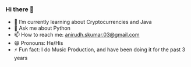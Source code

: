 ### Hi there 👋

<!-- - 🔭 I’m currently working on A Schedule Generator as part of my School Project -->
- 🌱 I’m currently learning about Cryptocurrencies and Java
- 💬 Ask me about Python
- 📫 How to reach me: anirudh.skumar.03@gmail.com
- 😄 Pronouns: He/His
- ⚡ Fun fact: I do Music Production, and have been doing it for the past 3 years
<!-- <div align = "center">
  <img src = "https://github-readme-stats.vercel.app/api?username=Anirudh-S-Kumar&show_icons=true&theme=tokyonight&line_height=27">
</div> -->
<!-- <div align = "center">
  <img align="center" src= "https://github.com/Anirudh-S-Kumar/Anirudh-S-Kumar/blob/main/Anirudh.jpg" />
</div> -->

<div align="center">

<!-- ### Show some ❤️ by starring the repos! -->

</div>
